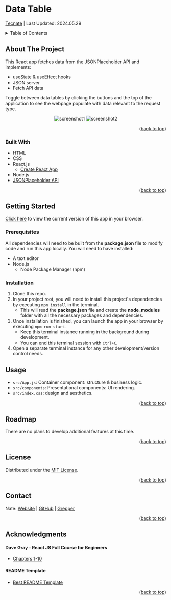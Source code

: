 <a id="readme-top"></a>

# Data Table

<a href="https://tecnate.dev" target="_blank" rel="author">Tecnate</a> | Last Updated: 2024.05.29

<!-- TABLE OF CONTENTS -->
<details>
  <summary>Table of Contents</summary>
  <ol>
    <li>
      <a href="#about-the-project">About The Project</a>
      <ul>
        <li><a href="#built-with">Built With</a></li>
      </ul>
    </li>
    <li>
      <a href="#getting-started">Getting Started</a>
      <ul>
        <li><a href="#prerequisites">Prerequisites</a></li>
        <li><a href="#installation">Installation</a></li>
      </ul>
    </li>
    <li><a href="#usage">Usage</a></li>
    <li><a href="#roadmap">Roadmap</a></li>
    <li><a href="#contributing">Contributing</a></li>
    <li><a href="#license">License</a></li>
    <li><a href="#contact">Contact</a></li>
    <li><a href="#acknowledgments">Acknowledgments</a></li>
  </ol>
</details>

<!-- ABOUT THE PROJECT -->

## About The Project

This React app fetches data from the JSONPlaceholder API and implements:

-   useState & useEffect hooks
-   JSON server
-   Fetch API data

Toggle between data tables by clicking the buttons and the top of the application to see the webpage populate with data relevant to the request type.

<div align="center">

![screenshot1](screenshots/screenshot1.png "before")
![screenshot2](screenshots/screenshot2.png "after")

</div>

<p align="right">(<a href="#readme-top">back to top</a>)</p>

### Built With

-   HTML
-   CSS
-   React.js
    -   [Create React App](./create-react-app-README.md)
-   Node.js
-   [JSONPlaceholder API](https://jsonplaceholder.typicode.com/)

<p align="right">(<a href="#readme-top">back to top</a>)</p>

<!-- GETTING STARTED -->

## Getting Started

<a href="" target="_blank" rel="author">Click here</a> to view the current version of this app in your browser.

### Prerequisites

All dependencies will need to be built from the **package.json** file to modify code and run this app locally. You will need to have installed:

-   A text editor
-   Node.js
    -   Node Package Manager (npm)

### Installation

1. Clone this repo.
2. In your project root, you will need to install this project's dependencies by executing `npm install` in the terminal.
    - This will read the **package.json** file and create the **node_modules** folder with all the necessary packages and dependencies.
3. Once installation is finished, you can launch the app in your browser by executing `npm run start`.
    - Keep this terminal instance running in the background during development.
    - You can end this terminal session with `Ctrl+C`.
4. Open a separate terminal instance for any other development/version control needs.

<!-- USAGE EXAMPLES -->

## Usage

-   `src/App.js`: Container component: structure & business logic.
-   `src/components`: Presentational components: UI rendering.
-   `src/index.css`: design and aesthetics.

<p align="right">(<a href="#readme-top">back to top</a>)</p>

<!-- ROADMAP -->

## Roadmap

There are no plans to develop additional features at this time.

<p align="right">(<a href="#readme-top">back to top</a>)</p>

<!-- LICENSE -->

## License

Distributed under the [MIT License](https://choosealicense.com/licenses/mit/).

<p align="right">(<a href="#readme-top">back to top</a>)</p>

<!-- CONTACT -->

## Contact

Nate: [Website](https://tecnate.dev/) | [GitHub](https://github.com/nvsmith) | [Grepper](https://www.grepper.com/profile/intra)

<p align="right">(<a href="#readme-top">back to top</a>)</p>

<!-- ACKNOWLEDGMENTS -->

## Acknowledgments

#### Dave Gray - React JS Full Course for Beginners

-   [Chapters 1-10](https://youtu.be/RVFAyFWO4go?si=OA_WY3gMCKANfyoO)

#### README Template

-   [Best README Template](https://github.com/othneildrew/Best-README-Template/tree/master)

<p align="right">(<a href="#readme-top">back to top</a>)</p>

